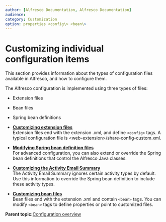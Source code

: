 ```yaml
---
author: [Alfresco Documentation, Alfresco Documentation]
audience: 
category: Customization
option: properties <config\> <bean\>
---
```


# Customizing individual configuration items

This section provides information about the types of configuration files available in Alfresco, and how to configure them.

The Alfresco configuration is implemented using three types of files:

-   Extension files
-   Bean files
-   Spring bean definitions

-   **[Customizing extension files](../tasks/config-config.md)**  
Extension files end with the extension .xml, and define `<config>` tags. A typical configuration file is <web-extension\>/share-config-custom.xml.
-   **[Modifying Spring bean definition files](../tasks/ext-file-config.md)**  
For advanced configuration, you can also extend or override the Spring bean definitions that control the Alfresco Java classes.
-   **[Customizing the Activity Email Summary](../tasks/ext-file-activities-config.md)**  
The Activity Email Summary ignores certain activity types by default. Use this information to override the Spring bean definition to include these activity types.
-   **[Customizing bean files](../tasks/bean-config.md)**  
Bean files end with the extension .xml and contain `<bean>` tags. You can modify `<bean>` tags to define properties or point to customized files.

**Parent topic:**[Configuration overview](../concepts/configuration-overview.md)

